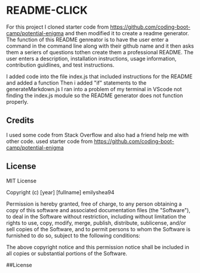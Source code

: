# README-CLICK
For this project I cloned starter code from https://github.com/coding-boot-camp/potential-enigma and then modified it to create a readme generator.
The function of this README genreator is to have the user enter a command in the command line along with their github name and it then asks them a seriers of questions tothen create them a professional README.
The user enters a description, installation instructions, usage information, contribution guidlines, and test instructions.

I added code into the file index.js that included instructions for the README and added a function
Then i added "if" statements to the generateMarkdown.js 
I ran into a problem of my terminal in VScode not finding the index.js module so the README generator does not function properly.












## Credits
I used some code from Stack Overflow and also had a friend help me with other code. 
used starter code from https://github.com/coding-boot-camp/potential-enigma

## License
MIT License

Copyright (c) [year] [fullname] emilyshea94
     
Permission is hereby granted, free of charge, to any person obtaining a copy
of this software and associated documentation files (the "Software"), to deal
in the Software without restriction, including without limitation the rights
to use, copy, modify, merge, publish, distribute, sublicense, and/or sell
copies of the Software, and to permit persons to whom the Software is
furnished to do so, subject to the following conditions:

The above copyright notice and this permission notice shall be included in all
copies or substantial portions of the Software.
















##License 
